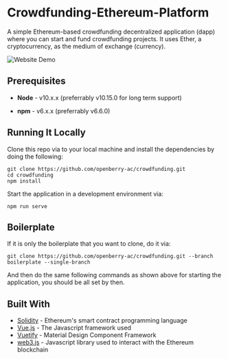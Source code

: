 # Crowdfunding-Ethereum-Platform

A simple Ethereum-based crowdfunding decentralized application (dapp) where you can start and fund crowdfunding projects. It uses Ether, a cryptocurrency, as the medium of exchange (currency).

![Website Demo](https://camo.githubusercontent.com/29cdf24725b02e471ef95993383e83521d4784c3/68747470733a2f2f692e696d6775722e636f6d2f6d6d6e50484c662e676966)

## Prerequisites

* **Node** - v10.x.x (preferrably v10.15.0 for long term support)

* **npm** - v6.x.x (preferrably v6.6.0)

## Running It Locally

Clone this repo via to your local machine and install the dependencies by doing the following:

    git clone https://github.com/openberry-ac/crowdfunding.git
    cd crowdfunding
    npm install

Start the application in a development environment via:

    npm run serve

## Boilerplate

If it is only the boilerplate that you want to clone, do it via:

    git clone https://github.com/openberry-ac/crowdfunding.git --branch boilerplate --single-branch

And then do the same following commands as shown above for starting the application, you should be all set by then.

## Built With

* [Solidity](https://solidity.readthedocs.io/en/v0.5.2/) - Ethereum's smart contract programming language
* [Vue.js](https://vuejs.org/) - The Javascript framework used
* [Vuetify](https://vuetifyjs.com/en/) - Material Design Component Framework
* [web3.js](https://github.com/ethereum/web3.js/) - Javascript library used to interact with the Ethereum blockchain
